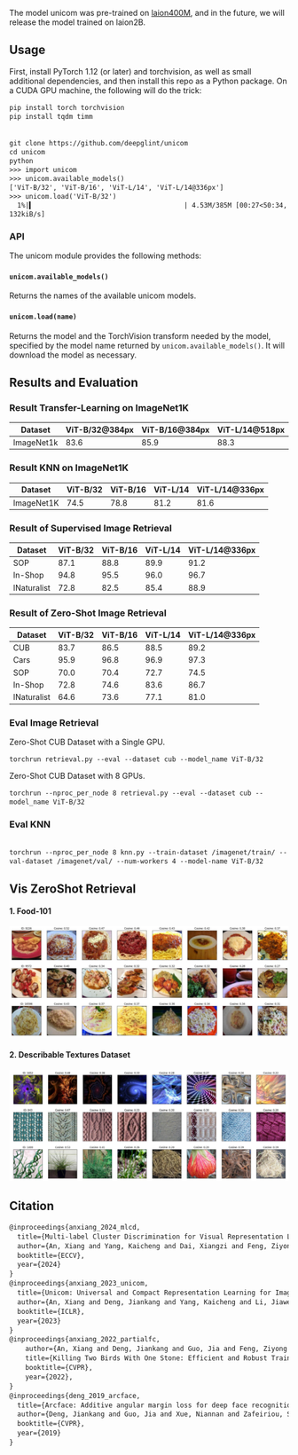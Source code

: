 The model unicom was pre-trained on [laion400M](https://laion.ai/blog/laion-400-open-dataset/), and in the future, we will release the model trained on laion2B.

## Usage
First, install PyTorch 1.12 (or later) and torchvision, as well as small additional dependencies, and then install this repo as a Python package.
On a CUDA GPU machine, the following will do the trick:

```shell
pip install torch torchvision
pip install tqdm timm


git clone https://github.com/deepglint/unicom
cd unicom
python
>>> import unicom
>>> unicom.available_models()
['ViT-B/32', 'ViT-B/16', 'ViT-L/14', 'ViT-L/14@336px']
>>> unicom.load('ViT-B/32')
  1%|▍                                      | 4.53M/385M [00:27<50:34, 132kiB/s]
```


### API

The unicom module provides the following methods:

#### `unicom.available_models()`

Returns the names of the available unicom models.

#### `unicom.load(name)`

Returns the model and the TorchVision transform needed by the model, specified by the model name returned by `unicom.available_models()`. It will download the model as necessary.

## Results and Evaluation

### Result Transfer-Learning on ImageNet1K

| Dataset    | ViT-B/32@384px | ViT-B/16@384px | ViT-L/14@518px |
| ---------- | -------------- | -------------- | -------------- |
| ImageNet1k | 83.6           | 85.9           | 88.3           |

### Result KNN on ImageNet1K
| Dataset    | ViT-B/32 | ViT-B/16 | ViT-L/14 | ViT-L/14@336px |
| ---------- | -------- | -------- | -------- | -------------- |
| ImageNet1K | 74.5     | 78.8     | 81.2     | 81.6           |


### Result of Supervised Image Retrieval

| Dataset     | ViT-B/32 | ViT-B/16 | ViT-L/14 | ViT-L/14@336px |
| ----------- | -------- | -------- | -------- | -------------- |
| SOP         | 87.1     | 88.8     | 89.9     | 91.2           |
| In-Shop     | 94.8     | 95.5     | 96.0     | 96.7           |
| INaturalist | 72.8     | 82.5     | 85.4     | 88.9           |

### Result of Zero-Shot Image Retrieval

| Dataset     | ViT-B/32 | ViT-B/16 | ViT-L/14 | ViT-L/14@336px |
| ----------- | -------- | -------- | -------- | -------------- |
| CUB         | 83.7     | 86.5     | 88.5     | 89.2           |
| Cars        | 95.9     | 96.8     | 96.9     | 97.3           |
| SOP         | 70.0     | 70.4     | 72.7     | 74.5           |
| In-Shop     | 72.8     | 74.6     | 83.6     | 86.7           |
| INaturalist | 64.6     | 73.6     | 77.1     | 81.0           |


### Eval Image Retrieval
Zero-Shot CUB Dataset with a Single GPU.  

```shell
torchrun retrieval.py --eval --dataset cub --model_name ViT-B/32
```

Zero-Shot CUB Dataset with 8 GPUs.

```shell
torchrun --nproc_per_node 8 retrieval.py --eval --dataset cub --model_name ViT-B/32
```

### Eval KNN
```shell  

torchrun --nproc_per_node 8 knn.py --train-dataset /imagenet/train/ --val-dataset /imagenet/val/ --num-workers 4 --model-name ViT-B/32
```  

## Vis ZeroShot Retrieval

#### 1. **Food-101**
![image](./examples/vis_food101.jpg)
#### 2. **Describable Textures Dataset**
![image](./examples/vis_dtd.jpg)



## Citation

```latex
@inproceedings{anxiang_2024_mlcd,
  title={Multi-label Cluster Discrimination for Visual Representation Learning},
  author={An, Xiang and Yang, Kaicheng and Dai, Xiangzi and Feng, Ziyong and Deng, Jiankang},
  booktitle={ECCV},
  year={2024}
}
@inproceedings{anxiang_2023_unicom,
  title={Unicom: Universal and Compact Representation Learning for Image Retrieval},
  author={An, Xiang and Deng, Jiankang and Yang, Kaicheng and Li, Jiawei and Feng, Ziyong and Guo, Jia and Yang, Jing and Liu, Tongliang},
  booktitle={ICLR},
  year={2023}
}
@inproceedings{anxiang_2022_partialfc,
    author={An, Xiang and Deng, Jiankang and Guo, Jia and Feng, Ziyong and Zhu, XuHan and Yang, Jing and Liu, Tongliang},
    title={Killing Two Birds With One Stone: Efficient and Robust Training of Face Recognition CNNs by Partial FC},
    booktitle={CVPR},
    year={2022},
}
@inproceedings{deng_2019_arcface,
  title={Arcface: Additive angular margin loss for deep face recognition},
  author={Deng, Jiankang and Guo, Jia and Xue, Niannan and Zafeiriou, Stefanos},
  booktitle={CVPR},
  year={2019}
}